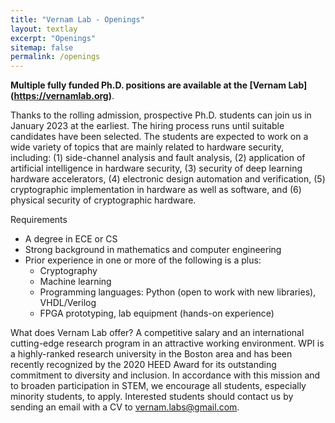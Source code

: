 ```yaml
---
title: "Vernam Lab - Openings"
layout: textlay
excerpt: "Openings"
sitemap: false
permalink: /openings
---
```


**Multiple fully funded Ph.D. positions are available at the [Vernam Lab]
(https://vernamlab.org)**.

Thanks to the rolling admission, prospective Ph.D. students can join
us in January 2023 at the earliest. The hiring process runs until
suitable candidates have been selected. The students are expected to
work on a wide variety of topics that are mainly related to hardware
security, including: (1) side-channel analysis and fault analysis, (2)
application of artificial intelligence in hardware security, (3)
security of deep learning hardware accelerators, (4) electronic design
automation and verification, (5) cryptographic implementation in
hardware as well as software, and (6) physical security of
cryptographic hardware.

Requirements
* A degree in ECE or CS
* Strong background in mathematics and computer engineering
* Prior experience in one or more of the following is a plus:
   * Cryptography
   * Machine learning
   * Programming languages: Python (open to work with new libraries), VHDL/Verilog
   * FPGA prototyping, lab equipment (hands-on experience)

What does Vernam Lab offer? A competitive salary and an international
cutting-edge research program in an attractive working environment.
WPI is a highly-ranked research university in the Boston area and has
been recently recognized by the 2020 HEED Award for its outstanding
commitment to diversity and inclusion. In accordance with this mission
and to broaden participation in STEM, we encourage all students,
especially minority students, to apply. Interested students should
contact us by sending an email with a CV to [vernam.labs@gmail.com](mailto:vernam.labs@gmail.com).